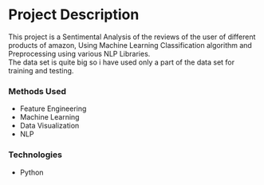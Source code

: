 
# Project Description
This project is a Sentimental Analysis of the reviews of the user of different products of amazon, Using Machine Learning Classification algorithm and Preprocessing using various NLP Libraries.
<br>
The data set is quite big so i have used only a part of the data set for training and testing.

### Methods Used
* Feature Engineering
* Machine Learning
* Data Visualization
* NLP


### Technologies 
* Python



